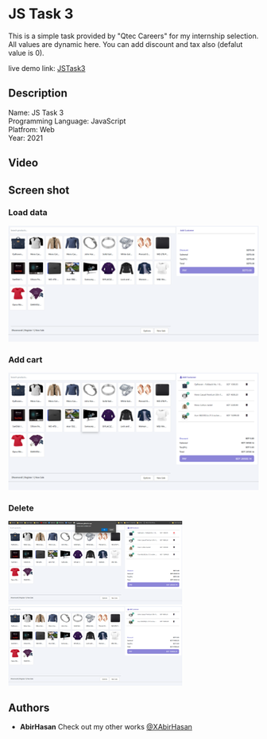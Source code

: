 # JS Task 3
This is a simple task provided by "Qtec Careers" for my internship selection.
All values are dynamic here. You can add discount and tax also (defalut value is 0). 

live demo link: [JSTask3](https://xabirhasan.github.io/JS-Task-3/)

## Description
Name: JS Task 3 <br>
Programming Language: JavaScript <br>
Platfrom: Web <br>
Year: 2021

## Video

## Screen shot

### Load data
<img src="demo/1.png" alt="home" width="700"/>

### Add cart
<img src="demo/2.png" alt="home" width="700"/>

### Delete
<img src="demo/3.png" alt="home" width="350"/>     <img src="demo/4.png" alt="home" width="350"/>


## Authors

* **AbirHasan**
Check out my other works [@XAbirHasan](https://github.com/XAbirHasan)
